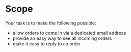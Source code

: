 # Scope

Your task is to make the following possible:

- allow orders to come in via a dedicated email address
- provide an easy way to see all incoming orders
- make it easy to reply to an order

